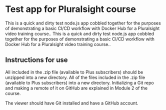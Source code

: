 # Test app for Pluralsight course

This is a quick and dirty test node.js app cobbled together for the purposes of demonstrating a basic CI/CD workflow with Docker Hub for a Pluralsight video training course..
This is a quick and dirty test node.js app cobbled together for the purposes of demonstrating a basic CI/CD workflow with Docker Hub for a Pluralsight video training course..

## Instructions for use

All included in the .zip file (available to Plus subscribers) should be unzipped into a new directory.
All of the files included in the .zip file (available to Plus subscribers)  into a new directory.
Initializing a Git repo and making a remote of it on GitHub are explained in Module 2 of the course.

The viewer should have Git installed and have a GitHub account.
